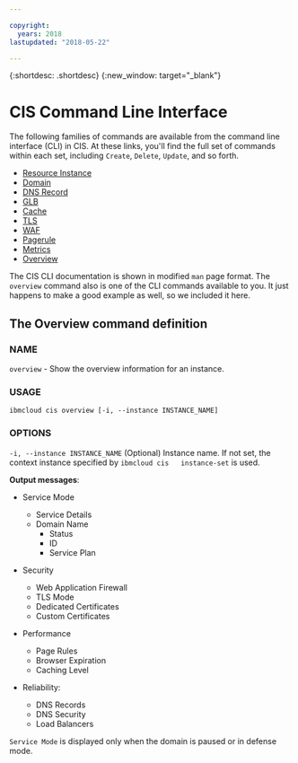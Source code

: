 ```yaml
---

copyright:
  years: 2018
lastupdated: "2018-05-22"

---
```


{:shortdesc: .shortdesc}
{:new_window: target="_blank"}

# CIS Command Line Interface
The following families of commands are available from the command line interface (CLI) in CIS. At these links, you'll find the full set of commands within each set, including `Create`, `Delete`, `Update`, and so forth.
  
  * [Resource Instance](cli/cli-resource-instance.html)
  * [Domain](cli/cli-domain.html)
  * [DNS Record](cli/cli-dns-record.html)
  * [GLB](cli/cli-glb.html)
  * [Cache](cli/cli-cache.html)
  * [TLS](cli/cli-tls.html)
  * [WAF](cli/cli-waf.html)
  * [Pagerule](cli/cli-pagerule.html)
  * [Metrics](cli/cli-metrics.html)
  * [Overview](#overview)

The CIS CLI documentation is shown in modified `man` page format. The `overview` command also is one of the CLI commands available to you. It just happens to make a good example as well, so we included it here.

## The Overview command definition

### NAME
  `overview` - Show the overview information for an instance. 

### USAGE
  `ibmcloud cis overview [-i, --instance INSTANCE_NAME]` 

### OPTIONS
 `-i, --instance INSTANCE_NAME`  (Optional) Instance name. If not set, the context instance specified by `ibmcloud cis   instance-set` is used.

**Output messages**:

  * Service Mode
    * Service Details
    *  Domain Name
       * Status
       * ID
       * Service Plan

  * Security
    * Web Application Firewall
    * TLS Mode
    * Dedicated Certificates
    * Custom Certificates

  * Performance 
    * Page Rules
    * Browser Expiration
    * Caching Level

  * Reliability:
    * DNS Records
    * DNS Security
    * Load Balancers
              
`Service Mode` is displayed only when the domain is paused or in defense mode.
